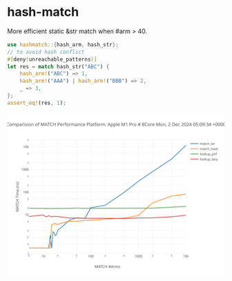 # hash-match

More efficient static &str match when #arm > 40.

``` rust
use hashmatch::{hash_arm, hash_str};
// to avoid hash conflict
#[deny(unreachable_patterns)]
let res = match hash_str("ABC") {
    hash_arm!("ABC") => 1,
    hash_arm!("AAA") | hash_arm!("BBB") => 2,
    _ => 3,
};
assert_eq!(res, 1);
```

![](results.svg)